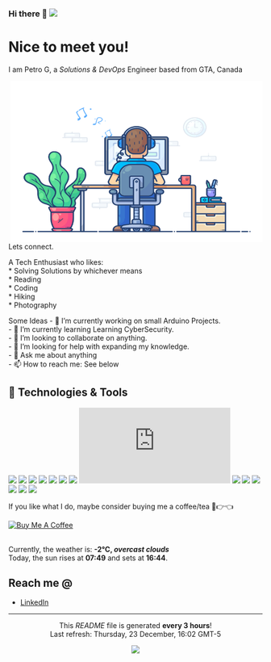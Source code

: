 <h3 id="hi-there">Hi there 👋 <img src="https://visitor-badge.glitch.me/badge?page_id=petrogko" /></h3>
<h1 id="nice-to-meet-you">Nice to meet you!</h1>
<p>I am Petro G, a <em>Solutions &amp; DevOps</em> Engineer based from GTA, Canada</p>
<p><img align="right" alt="GIF" src="https://github.com/petrogko/petrogko/blob/main/images/dev-working.gif?raw=true" width="500" height="320" /></p>
<p>Lets connect.</p>
<p>A Tech Enthusiast who likes: <br>
    * Solving Solutions by whichever means <br>
    * Reading <br>
    * Coding <br>
    * Hiking <br>
    * Photography
</p>
<p>
Some Ideas - 🔭 I’m currently working on small Arduino Projects. <br>
    - 🌱 I’m currently learning Learning CyberSecurity. <br>
    - 👯 I’m looking to collaborate on anything. <br>
    - 🤔 I’m looking for help with expanding my knowledge. <br>
    - 💬 Ask me about anything <br>
    - 📫 How to reach me: See below <!-- ⚡ Fun fact: ... --><br>
</p>
<h2 id="technologies-tools">🔧 Technologies &amp; Tools</h2>
<p><img src="https://img.shields.io/badge/OS-Linux-informational?style=flat&amp;logo=linux&amp;logoColor=white&amp;color=2bbc8a" /> <img src="https://img.shields.io/badge/Editor-IntelliJ_IDEA-informational?style=flat&amp;logo=intellij-idea&amp;logoColor=white&amp;color=2bbc8a" /> <img src="https://img.shields.io/badge/Cloud-Aws-informational?style=flat&amp;logo=aws&amp;logoColor=white&amp;color=2bbc8a" /> <img src="https://img.shields.io/badge/Code-Python-informational?style=flat&amp;logo=python&amp;logoColor=white&amp;color=2bbc8a" /> <img src="https://img.shields.io/badge/Code-JavaScript-informational?style=flat&amp;logo=javascript&amp;logoColor=white&amp;color=2bbc8a" /> <img src="https://img.shields.io/badge/Code-Golang-informational?style=flat&amp;logo=go&amp;logoColor=white&amp;color=2bbc8a" /> <img src="https://img.shields.io/badge/Code-Make-informational?style=flat&amp;logo=cmake&amp;logoColor=white&amp;color=2bbc8a" /> <embed src="https://img.shields.io/badge/Code-React-informational?style=flat&amp;logo=vue.js&amp;logoColor=white&amp;color=2bbc8a" /> <img src="https://img.shields.io/badge/Shell-Bash-informational?style=flat&amp;logo=gnu-bash&amp;logoColor=white&amp;color=2bbc8a" /> <img src="https://img.shields.io/badge/Tools-MySql-informational?style=flat&amp;logo=mysql&amp;logoColor=white&amp;color=2bbc8a" /> <img src="https://img.shields.io/badge/Tools-PostgreSQL-informational?style=flat&amp;logo=postgresql&amp;logoColor=white&amp;color=2bbc8a" /> <img src="https://img.shields.io/badge/Tools-Docker-informational?style=flat&amp;logo=docker&amp;logoColor=white&amp;color=2bbc8a" /> <img src="https://img.shields.io/badge/Tools-Kubernetes-informational?style=flat&amp;logo=kubernetes&amp;logoColor=white&amp;color=2bbc8a" /> <img src="https://img.shields.io/badge/Cloud-Digital_Ocean-informational?style=flat&amp;logo=digitalocean&amp;logoColor=white&amp;color=2bbc8a" /></p>
<p>If you like what I do, maybe consider buying me a coffee/tea 🥺👉👈</p>
<p><a href="https://www.buymeacoffee.com/petrogko" target="_blank"><img src="https://cdn.buymeacoffee.com/buttons/v2/default-red.png" alt="Buy Me A Coffee" width="150" ></a></p>
<br>
Currently, the weather is: <b> -2°C, <i>overcast clouds</i></b></br>Today, the sun rises at <b>07:49</b> and sets at <b>16:44</b>.</p>
<h2 id="reach-me">Reach me @</h2>
<!--* My portfolio: [petrogko.github.io](https://petrogko.github.io)-->
<ul>
<li><a href="https://www.linkedin.com/in/petrog/">LinkedIn</a></li>
</ul>

------------
<p align="center">This <i>README</i> file is generated <b>every 3 hours</b>!</br>Last refresh: Thursday, 23 December, 16:02 GMT-5<br /><!--<a href="https://medium.com/@th.guibert/how-to-create-a-self-updating-readme-md-for-your-github-profile-f8b05744ca91">Create your own here!</a>--></p>
<p align="center"><img src="https://github.com/petrogko/petrogko/workflows/README%20build/badge.svg" /> <!--<img alt="Stars" src="https://img.shields.io/github/stars/thmsgbrt/thmsgbrt?style=flat-square&labelColor=343b41"/> <img alt="Forks" src="https://img.shields.io/github/forks/thmsgbrt/thmsgbrt?style=flat-square&labelColor=343b41"/>--></p>

<!--
**petrogko/petrogko** is a ✨ _special_ ✨ repository because its `README.md` (this file) appears on your GitHub profile.

Here are some ideas to get you started:

- 🔭 I’m currently working on ...
- 🌱 I’m currently learning ...
- 👯 I’m looking to collaborate on ...
- 🤔 I’m looking for help with ...
- 💬 Ask me about ...
- 📫 How to reach me: ...
- 😄 Pronouns: ...
- ⚡ Fun fact: ...
-->


